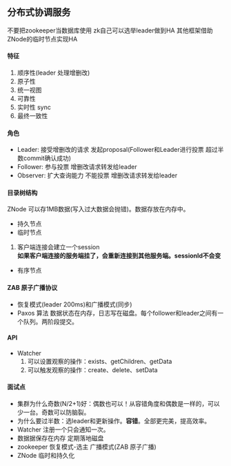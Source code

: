 ## 分布式协调服务
不要把zookeeper当数据库使用 zk自己可以选举leader做到HA 其他框架借助ZNode的临时节点实现HA
#### 特征
1. 顺序性(leader 处理增删改)
2. 原子性
3. 统一视图
4. 可靠性
5. 实时性 sync
6. 最终一致性
#### 角色
- Leader: 接受增删改的请求 发起proposal(Follower和Leader进行投票 超过半数commit确认成功)
- Follower: 参与投票 增删改请求转发给leader
- Observer: 扩大查询能力 不能投票 增删改请求转发给leader
#### 目录树结构
ZNode 可以存1MB数据(写入过大数据会抛错)。数据存放在内存中。
- 持久节点
- 临时节点
1. 客户端连接会建立一个session  
**如果客户端连接的服务端挂了，会重新连接到其他服务端。sessionId不会变**
- 有序节点
#### ZAB 原子广播协议
- 恢复模式(leader 200ms)和广播模式(同步)
- Paxos 算法
数据状态在内存，日志写在磁盘。每个follower和leader之间有一个队列。两阶段提交。
#### API
- Watcher
    1. 可以设置观察的操作：exists、getChildren、getData
    2. 可以触发观察的操作：create、delete、setData
#### 面试点
- 集群为什么奇数(N/2+1)好：偶数也可以！从容错角度和偶数是一样的，可以少一台。奇数可以防脑裂。
- 为什么要过半数：选leader和更新操作。**容错**。全部更完美，提高效率。
- Watcher 注册一个只会通知一次。
- 数据据保存在内存 定期落地磁盘
- zookeeper 恢复模式-选主 广播模式(ZAB 原子广播)
- ZNode 临时和持久化